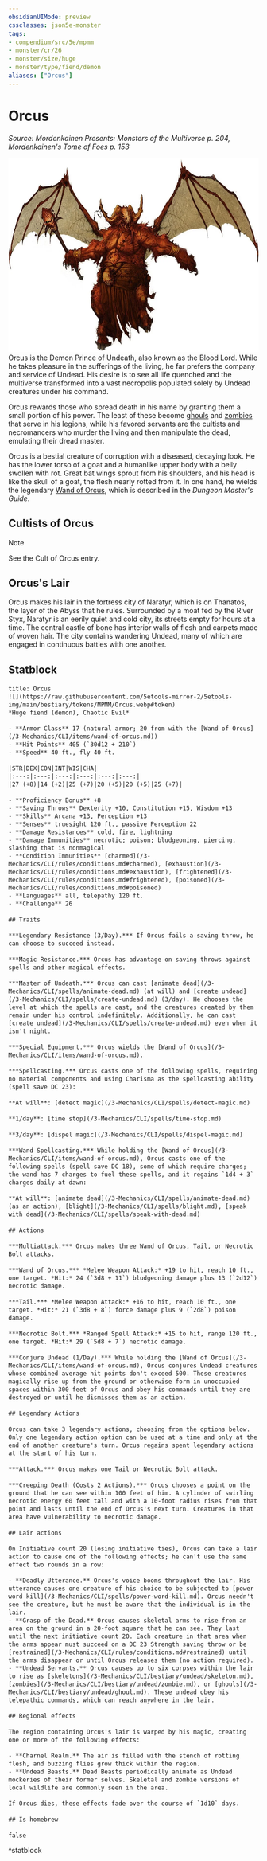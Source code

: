 ```yaml
---
obsidianUIMode: preview
cssclasses: json5e-monster
tags:
- compendium/src/5e/mpmm
- monster/cr/26
- monster/size/huge
- monster/type/fiend/demon
aliases: ["Orcus"]
---
```

# Orcus
*Source: Mordenkainen Presents: Monsters of the Multiverse p. 204, Mordenkainen's Tome of Foes p. 153*  

![](https://raw.githubusercontent.com/5etools-mirror-2/5etools-img/main/bestiary/MPMM/Orcus.webp#right)  
Orcus is the Demon Prince of Undeath, also known as the Blood Lord. While he takes pleasure in the sufferings of the living, he far prefers the company and service of Undead. His desire is to see all life quenched and the multiverse transformed into a vast necropolis populated solely by Undead creatures under his command.

Orcus rewards those who spread death in his name by granting them a small portion of his power. The least of these become [ghouls](/3-Mechanics/CLI/bestiary/undead/ghoul.md) and [zombies](/3-Mechanics/CLI/bestiary/undead/zombie.md) that serve in his legions, while his favored servants are the cultists and necromancers who murder the living and then manipulate the dead, emulating their dread master.

Orcus is a bestial creature of corruption with a diseased, decaying look. He has the lower torso of a goat and a humanlike upper body with a belly swollen with rot. Great bat wings sprout from his shoulders, and his head is like the skull of a goat, the flesh nearly rotted from it. In one hand, he wields the legendary [Wand of Orcus](/3-Mechanics/CLI/items/wand-of-orcus.md), which is described in the *Dungeon Master's Guide*.

## Cultists of Orcus

> [!note]
> See the Cult of Orcus entry.

## Orcus's Lair

Orcus makes his lair in the fortress city of Naratyr, which is on Thanatos, the layer of the Abyss that he rules. Surrounded by a moat fed by the River Styx, Naratyr is an eerily quiet and cold city, its streets empty for hours at a time. The central castle of bone has interior walls of flesh and carpets made of woven hair. The city contains wandering Undead, many of which are engaged in continuous battles with one another.


## Statblock

```ad-statblock
title: Orcus
![](https://raw.githubusercontent.com/5etools-mirror-2/5etools-img/main/bestiary/tokens/MPMM/Orcus.webp#token)
*Huge fiend (demon), Chaotic Evil*

- **Armor Class** 17 (natural armor; 20 from with the [Wand of Orcus](/3-Mechanics/CLI/items/wand-of-orcus.md))
- **Hit Points** 405 (`30d12 + 210`) 
- **Speed** 40 ft., fly 40 ft.

|STR|DEX|CON|INT|WIS|CHA|
|:---:|:---:|:---:|:---:|:---:|:---:|
|27 (+8)|14 (+2)|25 (+7)|20 (+5)|20 (+5)|25 (+7)|

- **Proficiency Bonus** +8
- **Saving Throws** Dexterity +10, Constitution +15, Wisdom +13
- **Skills** Arcana +13, Perception +13
- **Senses** truesight 120 ft., passive Perception 22
- **Damage Resistances** cold, fire, lightning
- **Damage Immunities** necrotic; poison; bludgeoning, piercing, slashing that is nonmagical
- **Condition Immunities** [charmed](/3-Mechanics/CLI/rules/conditions.md#charmed), [exhaustion](/3-Mechanics/CLI/rules/conditions.md#exhaustion), [frightened](/3-Mechanics/CLI/rules/conditions.md#frightened), [poisoned](/3-Mechanics/CLI/rules/conditions.md#poisoned)
- **Languages** all, telepathy 120 ft.
- **Challenge** 26

## Traits

***Legendary Resistance (3/Day).*** If Orcus fails a saving throw, he can choose to succeed instead.

***Magic Resistance.*** Orcus has advantage on saving throws against spells and other magical effects.

***Master of Undeath.*** Orcus can cast [animate dead](/3-Mechanics/CLI/spells/animate-dead.md) (at will) and [create undead](/3-Mechanics/CLI/spells/create-undead.md) (3/day). He chooses the level at which the spells are cast, and the creatures created by them remain under his control indefinitely. Additionally, he can cast [create undead](/3-Mechanics/CLI/spells/create-undead.md) even when it isn't night.

***Special Equipment.*** Orcus wields the [Wand of Orcus](/3-Mechanics/CLI/items/wand-of-orcus.md).

***Spellcasting.*** Orcus casts one of the following spells, requiring no material components and using Charisma as the spellcasting ability (spell save DC 23):

**At will**: [detect magic](/3-Mechanics/CLI/spells/detect-magic.md)

**1/day**: [time stop](/3-Mechanics/CLI/spells/time-stop.md)

**3/day**: [dispel magic](/3-Mechanics/CLI/spells/dispel-magic.md)

***Wand Spellcasting.*** While holding the [Wand of Orcus](/3-Mechanics/CLI/items/wand-of-orcus.md), Orcus casts one of the following spells (spell save DC 18), some of which require charges; the wand has 7 charges to fuel these spells, and it regains `1d4 + 3` charges daily at dawn:

**At will**: [animate dead](/3-Mechanics/CLI/spells/animate-dead.md) (as an action), [blight](/3-Mechanics/CLI/spells/blight.md), [speak with dead](/3-Mechanics/CLI/spells/speak-with-dead.md)

## Actions

***Multiattack.*** Orcus makes three Wand of Orcus, Tail, or Necrotic Bolt attacks.

***Wand of Orcus.*** *Melee Weapon Attack:* +19 to hit, reach 10 ft., one target. *Hit:* 24 (`3d8 + 11`) bludgeoning damage plus 13 (`2d12`) necrotic damage.

***Tail.*** *Melee Weapon Attack:* +16 to hit, reach 10 ft., one target. *Hit:* 21 (`3d8 + 8`) force damage plus 9 (`2d8`) poison damage.

***Necrotic Bolt.*** *Ranged Spell Attack:* +15 to hit, range 120 ft., one target. *Hit:* 29 (`5d8 + 7`) necrotic damage.

***Conjure Undead (1/Day).*** While holding the [Wand of Orcus](/3-Mechanics/CLI/items/wand-of-orcus.md), Orcus conjures Undead creatures whose combined average hit points don't exceed 500. These creatures magically rise up from the ground or otherwise form in unoccupied spaces within 300 feet of Orcus and obey his commands until they are destroyed or until he dismisses them as an action.

## Legendary Actions

Orcus can take 3 legendary actions, choosing from the options below. Only one legendary action option can be used at a time and only at the end of another creature's turn. Orcus regains spent legendary actions at the start of his turn.

***Attack.*** Orcus makes one Tail or Necrotic Bolt attack.

***Creeping Death (Costs 2 Actions).*** Orcus chooses a point on the ground that he can see within 100 feet of him. A cylinder of swirling necrotic energy 60 feet tall and with a 10-foot radius rises from that point and lasts until the end of Orcus's next turn. Creatures in that area have vulnerability to necrotic damage.

## Lair actions

On Initiative count 20 (losing initiative ties), Orcus can take a lair action to cause one of the following effects; he can't use the same effect two rounds in a row:

- **Deadly Utterance.** Orcus's voice booms throughout the lair. His utterance causes one creature of his choice to be subjected to [power word kill](/3-Mechanics/CLI/spells/power-word-kill.md). Orcus needn't see the creature, but he must be aware that the individual is in the lair.  
- **Grasp of the Dead.** Orcus causes skeletal arms to rise from an area on the ground in a 20-foot square that he can see. They last until the next initiative count 20. Each creature in that area when the arms appear must succeed on a DC 23 Strength saving throw or be [restrained](/3-Mechanics/CLI/rules/conditions.md#restrained) until the arms disappear or until Orcus releases them (no action required).  
- **Undead Servants.** Orcus causes up to six corpses within the lair to rise as [skeletons](/3-Mechanics/CLI/bestiary/undead/skeleton.md), [zombies](/3-Mechanics/CLI/bestiary/undead/zombie.md), or [ghouls](/3-Mechanics/CLI/bestiary/undead/ghoul.md). These undead obey his telepathic commands, which can reach anywhere in the lair.  

## Regional effects

The region containing Orcus's lair is warped by his magic, creating one or more of the following effects:

- **Charnel Realm.** The air is filled with the stench of rotting flesh, and buzzing flies grow thick within the region.  
- **Undead Beasts.** Dead Beasts periodically animate as Undead mockeries of their former selves. Skeletal and zombie versions of local wildlife are commonly seen in the area.  

If Orcus dies, these effects fade over the course of `1d10` days.

## Is homebrew

false
```
^statblock